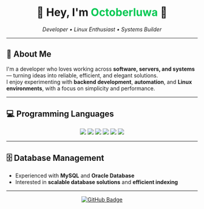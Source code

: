 <h1 align="center">🌿 Hey, I'm <span style="color:#00c853;">Octoberluwa</span> 🍃</h1>

<p align="center">
  <em>Developer • Linux Enthusiast • Systems Builder</em>
</p>

---

## 🌱 About Me

I'm a developer who loves working across **software, servers, and systems** — turning ideas into reliable, efficient, and elegant solutions.  
I enjoy experimenting with **backend development**, **automation**, and **Linux environments**, with a focus on simplicity and performance.

---

## 💻 Programming Languages

<p align="center">
  <img src="https://img.shields.io/badge/JavaScript-323330?style=for-the-badge&logo=javascript&logoColor=%23F7DF1E" />
  <img src="https://img.shields.io/badge/React-20232A?style=for-the-badge&logo=react&logoColor=%2361DAFB" />
  <img src="https://img.shields.io/badge/Svelte-4A4A55?style=for-the-badge&logo=svelte&logoColor=FF3E00" />
  <img src="https://img.shields.io/badge/Golang-00ADD8?style=for-the-badge&logo=go&logoColor=white" />
  <img src="https://img.shields.io/badge/Python-14354C?style=for-the-badge&logo=python&logoColor=white" />
  <img src="https://img.shields.io/badge/Java-007396?style=for-the-badge&logo=java&logoColor=white" />
</p>

---

## 🗄️ Database Management

- Experienced with **MySQL** and **Oracle Database**
- Interested in **scalable database solutions** and **efficient indexing**

---

<p align="center">
  <a href="https://github.com/octoberluwa">
    <img src="https://img.shields.io/badge/GitHub-%2300C853.svg?&style=for-the-badge&logo=github&logoColor=white" alt="GitHub Badge"/>
  </a>
</p>


